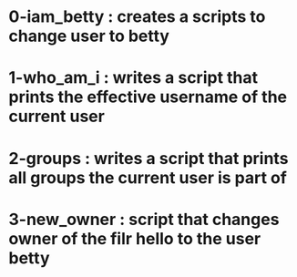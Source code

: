 # 0-iam_betty : creates a scripts to change user to betty

# 1-who_am_i : writes a script that prints the effective username of the current user

# 2-groups : writes a script that prints all groups the current user is part of

# 3-new_owner : script that changes owner of the filr hello to the user betty

